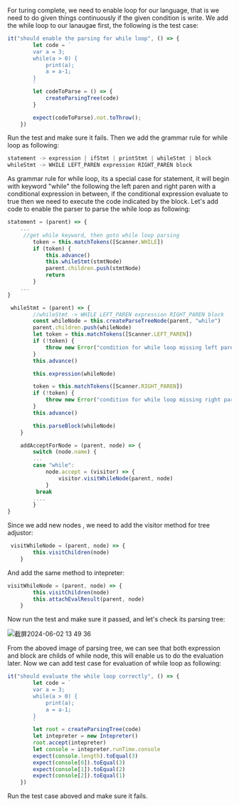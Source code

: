 For turing complete, we need to enable loop for our language, that is we need to do given things continuously if the given condition is write. We add the while loop to our lanaugae first,
the following is the test case:
```js
it("should enable the parsing for while loop", () => {
        let code = `
        var a = 3;
        while(a > 0) {
            print(a);
            a = a-1;
        }
        `
        let codeToParse = () => {
            createParsingTree(code)
        }

        expect(codeToParse).not.toThrow();
    })
```
Run the test and make sure it fails. Then we add the grammar rule for while loop as following:
```js
statement -> expression | ifStmt | printStmt | whileStmt | block
whileStmt -> WHILE LEFT_PAREN expression RIGHT_PAREN block
```
As grammar rule for while loop, its a special case for statement, it will begin with keyword "while" the following the left paren and right paren with a conditional expression in between, if the conditional expression evaluate to true then we need to execute the code indicated by the block. Let's add code to enable the parser to parse the while loop as 
following:
```js
statement = (parent) => {
    ...
     //get while keyword, then goto while loop parsing
        token = this.matchTokens([Scanner.WHILE])
        if (token) {
            this.advance()
            this.whileStmt(stmtNode)
            parent.children.push(stmtNode)
            return
        }
    ...
}

 whileStmt = (parent) => {
        //whileStmt -> WHILE LEFT_PAREN expression RIGHT_PAREN block
        const whileNode = this.createParseTreeNode(parent, "while")
        parent.children.push(whileNode)
        let token = this.matchTokens([Scanner.LEFT_PAREN])
        if (!token) {
            throw new Error("condition for while loop missing left paren")
        }
        this.advance()

        this.expression(whileNode)

        token = this.matchTokens([Scanner.RIGHT_PAREN])
        if (!token) {
            throw new Error("condition for while loop missing right paren")
        }
        this.advance()

        this.parseBlock(whileNode)
    }

    addAcceptForNode = (parent, node) => {
        switch (node.name) {
        ...
        case "while":
            node.accept = (visitor) => {
                visitor.visitWhileNode(parent, node)
            }
         break
        ....
        }
}
```
Since we add new nodes , we need to add the visitor method for tree adjustor:
```js
 visitWhileNode = (parent, node) => {
        this.visitChildren(node)
    }
```
And add the same method to intepreter:
```js
visitWhileNode = (parent, node) => {
        this.visitChildren(node)
        this.attachEvalResult(parent, node)
    }
```
Now run the test and make sure it passed, and let's check its parsing tree:


![截屏2024-06-02 13 49 36](https://github.com/wycl16514/dragonscript_control_statemenet/assets/7506958/79f22a67-689e-49cc-8a45-5693eefb9b05)

From the aboved image of parsing tree, we can see that both expression and block are childs of while node, this will enable us to do the evaluation later. Now we can add test case for evaluation of while loop as following:
```js
it("should evaluate the while loop correctly", () => {
        let code = `
        var a = 3;
        while(a > 0) {
            print(a);
            a = a-1;
        }
        `
        let root = createParsingTree(code)
        let intepreter = new Intepreter()
        root.accept(intepreter)
        let console = intepreter.runTime.console
        expect(console.length).toEqual(3)
        expect(console[0]).toEqual(3)
        expect(console[1]).toEqual(2)
        expect(console[2]).toEqual(1)
    })
```
Run the test case aboved and make sure it fails.
